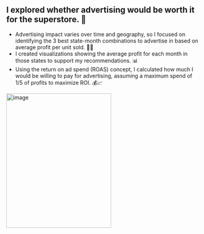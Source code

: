 ## I explored whether advertising would be worth it for the superstore. 🎯

- Advertising impact varies over time and geography, so I focused on identifying the 3 best state-month combinations to advertise in based on average profit per unit sold. 📅📍
- I created visualizations showing the average profit for each month in those states to support my recommendations. 📊
- Using the return on ad spend (ROAS) concept, I calculated how much I would be willing to pay for advertising, assuming a maximum spend of 1/5 of profits to maximize ROI. 💰📈
<img width="275" height="353" alt="image" src="https://github.com/user-attachments/assets/2bcbc4a5-7821-4c43-91e9-2bdebbd21849" />
